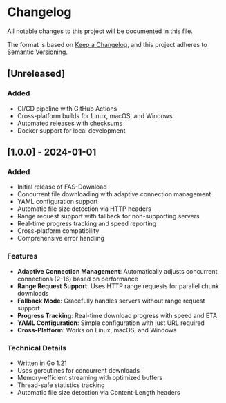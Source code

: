 # Changelog

All notable changes to this project will be documented in this file.

The format is based on [Keep a Changelog](https://keepachangelog.com/en/1.0.0/),
and this project adheres to [Semantic Versioning](https://semver.org/spec/v2.0.0.html).

## [Unreleased]

### Added
- CI/CD pipeline with GitHub Actions
- Cross-platform builds for Linux, macOS, and Windows
- Automated releases with checksums
- Docker support for local development

## [1.0.0] - 2024-01-01

### Added
- Initial release of FAS-Download
- Concurrent file downloading with adaptive connection management
- YAML configuration support
- Automatic file size detection via HTTP headers
- Range request support with fallback for non-supporting servers
- Real-time progress tracking and speed reporting
- Cross-platform compatibility
- Comprehensive error handling

### Features
- **Adaptive Connection Management**: Automatically adjusts concurrent connections (2-16) based on performance
- **Range Request Support**: Uses HTTP range requests for parallel chunk downloads
- **Fallback Mode**: Gracefully handles servers without range request support
- **Progress Tracking**: Real-time download progress with speed and ETA
- **YAML Configuration**: Simple configuration with just URL required
- **Cross-Platform**: Works on Linux, macOS, and Windows

### Technical Details
- Written in Go 1.21
- Uses goroutines for concurrent downloads
- Memory-efficient streaming with optimized buffers
- Thread-safe statistics tracking
- Automatic file size detection via Content-Length headers
